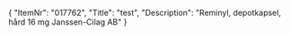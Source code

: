 {
  "ItemNr": "017762",
  "Title": "test",
  "Description": "Reminyl, depotkapsel, hård 16 mg Janssen-Cilag AB"
}